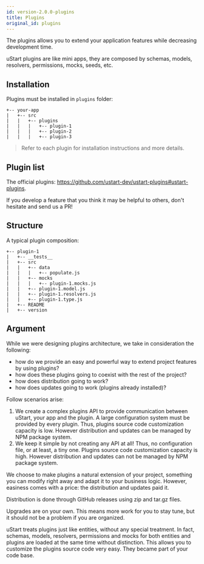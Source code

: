 ```yaml
---
id: version-2.0.0-plugins
title: Plugins
original_id: plugins
---
```


The plugins allows you to extend your application features while decreasing development time.

uStart plugins are like mini apps, they are composed by schemas, models, resolvers, permissions, mocks, seeds, etc.

## Installation

Plugins must be installed in `plugins` folder:

```
+-- your-app
|   +-- src
|   |   +-- plugins
|   |   |   +-- plugin-1
|   |   |   +-- plugin-2
|   |   |   +-- plugin-3
```

> Refer to each plugin for installation instructions and more details.

## Plugin list

The official plugins: https://github.com/ustart-dev/ustart-plugins#ustart-plugins.

If you develop a feature that you think it may be helpful to others, don't hesitate and send us a PR!

## Structure

A typical plugin composition:

```
+-- plugin-1
|   +-- __tests__
|   +-- src
|   |   +-- data
|   |   |   +-- populate.js
|   |   +-- mocks
|   |   |   +-- plugin-1.mocks.js
|   |   +-- plugin-1.model.js
|   |   +-- plugin-1.resolvers.js
|   |   +-- plugin-1.type.js
|   +-- README
|   +-- version
```

## Argument

While we were designing plugins architecture, we take in consideration the following:

* how do we provide an easy and powerful way to extend project features by using plugins?
* how does these plugins going to coexist with the rest of the project?
* how does distribution going to work?
* how does updates going to work (plugins already installed)?

Follow scenarios arise:

1. We create a complex plugins API to provide communication between uStart, your app and the plugin. A large configuration system must be provided by every plugin. Thus, plugins source code customization capacity is low. However distribution and updates can be managed by NPM package system.
1. We keep it simple by not creating any API at all! Thus, no configuration file, or at least, a tiny one. Plugins source code customization capacity is high. However distribution and updates can not be managed by NPM package system.

We choose to make plugins a natural extension of your project, something you can modify right away and adapt it to your business logic. However, easiness comes with a price: the distribution and updates paid it.

Distribution is done through GitHub releases using zip and tar.gz files.

Upgrades are on your own. This means more work for you to stay tune, but it should not be a problem if you are organized.

uStart treats plugins just like entities, without any special treatment. In fact, schemas, models, resolvers, permissions and mocks for both entities and plugins are loaded at the same time without distinction. This allows you to customize the plugins source code very easy. They became part of your code base.
